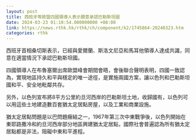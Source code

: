 ```yaml
---
layout: post
title: 西班牙等歐盟四國領導人表示願意承認巴勒斯坦國
date: 2024-03-23 01:10:54.000000000 +08:00
link: https://news.rthk.hk/rthk/ch/component/k2/1745864-20240323.htm
categories: rthk
---
```


西班牙首相桑切斯表示，已經與愛爾蘭、斯洛文尼亞和馬耳他領導人達成共識，同意在適當情況下承認巴勒斯坦國。

四國領導人在布魯塞爾出席歐盟峰會期間會晤，會後聯合聲明表明，四國一致認為，實現地區持久和平與穩定的唯一途徑，是實施兩國方案，讓以色列和巴勒斯坦國和平、安全地毗鄰共存。

另外，以色列宣布將8平方公里約旦河西岸的巴勒斯坦土地，收歸國有，以色列可以用這些土地建造數百套猶太定居點房屋，以及工業和商業設施。

猶太定居點問題是以巴問題癥結之一，1967年第三次中東戰爭後，以色列開始在東耶路撒冷和約旦河西岸部分地區興建猶太定居點，國際社會普遍認為所有猶太定居點都是非法，阻礙中東和平進程。
